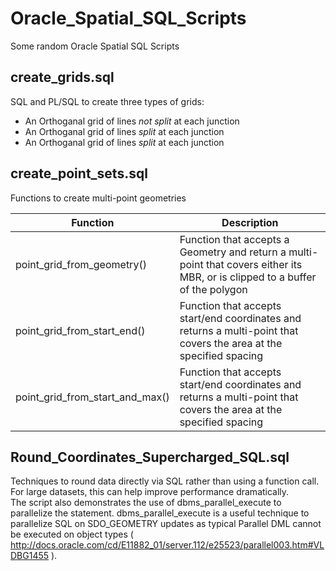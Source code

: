 Oracle_Spatial_SQL_Scripts
==========================

Some random Oracle Spatial SQL Scripts


## create_grids.sql

SQL and PL/SQL to create three types of grids:
 - An Orthoganal grid of lines *not split* at each junction
 - An Orthoganal grid of lines *split* at each junction
 - An Orthoganal grid of lines *split* at each junction
 
## create_point_sets.sql

Functions to create multi-point geometries 

Function  | Description
------------- | -------------
point_grid_from_geometry()  | Function that accepts a Geometry and return a multi-point that covers either its MBR, or is clipped to a buffer of the polygon
point_grid_from_start_end() | Function that accepts start/end coordinates and returns a multi-point that covers the area at the specified spacing
point_grid_from_start_and_max() | Function that accepts start/end coordinates and returns a multi-point that covers the area at the specified spacing


## Round_Coordinates_Supercharged_SQL.sql

Techniques to round data directly via SQL rather than using a function call.  For large datasets, this can help 
improve performance dramatically.  
The script also demonstrates the use of dbms_parallel_execute to parallelize the statement. 
dbms_parallel_execute is a useful technique to parallelize SQL on SDO_GEOMETRY updates as typical Parallel DML cannot be 
executed on object types ( http://docs.oracle.com/cd/E11882_01/server.112/e25523/parallel003.htm#VLDBG1455 ).
